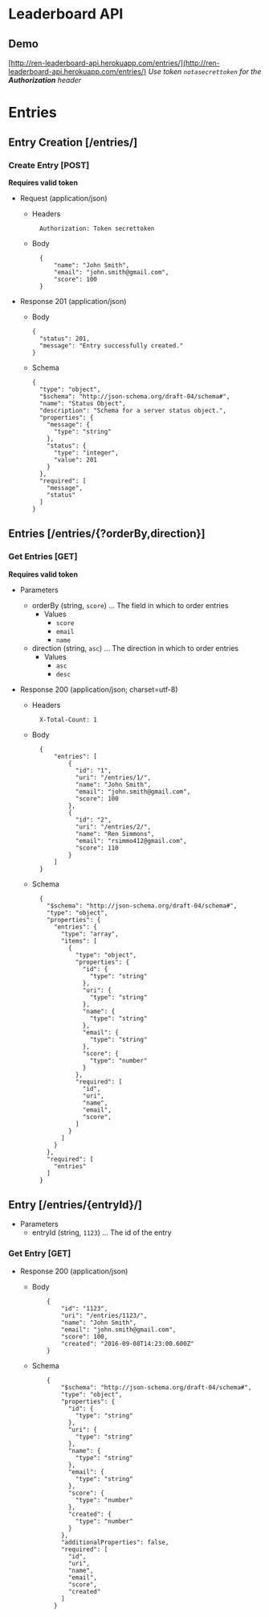 # Leaderboard API

## Demo

[http://ren-leaderboard-api.herokuapp.com/entries/](http://ren-leaderboard-api.herokuapp.com/entries/)
*Use token `notasecrettoken` for the **Authorization** header*

# Entries

## Entry Creation [/entries/]

### Create Entry [POST]

  **Requires valid token**

  + Request (application/json)


    + Headers

            Authorization: Token secrettoken

    + Body

            {
                "name": "John Smith",
                "email": "john.smith@gmail.com",
                "score": 100
            }

  + Response 201 (application/json)

      + Body

            {
              "status": 201,
              "message": "Entry successfully created."
            }

      + Schema

            {
              "type": "object",
              "$schema": "http://json-schema.org/draft-04/schema#",
              "name": "Status Object",
              "description": "Schema for a server status object.",
              "properties": {
                "message": {
                  "type": "string"
                },
                "status": {
                  "type": "integer",
                  "value": 201
                }
              },
              "required": [
                "message",
                "status"
              ]
            }

## Entries [/entries/{?orderBy,direction}]

### Get Entries [GET]

**Requires valid token**

+ Parameters
    + orderBy (string, `score`) ... The field in which to order entries
        + Values
            + `score`
            + `email`
            + `name`
    + direction (string, `asc`) ... The direction in which to order entries
        + Values
            + `asc`
            + `desc`


+ Response 200 (application/json; charset=utf-8)

    + Headers

            X-Total-Count: 1

    + Body

            {
                "entries": [
                    {
                      "id": "1",
                      "uri": "/entries/1/",
                      "name": "John Smith",
                      "email": "john.smith@gmail.com",
                      "score": 100
                    },
                    {
                      "id": "2",
                      "uri": "/entries/2/",
                      "name": "Ren Simmons",
                      "email": "rsimmo412@gmail.com",
                      "score": 110
                    }
                ]
            }

    + Schema

            {
              "$schema": "http://json-schema.org/draft-04/schema#",
              "type": "object",
              "properties": {
                "entries": {
                  "type": "array",
                  "items": [
                    {
                      "type": "object",
                      "properties": {
                        "id": {
                          "type": "string"
                        },
                        "uri": {
                          "type": "string"
                        },
                        "name": {
                          "type": "string"
                        },
                        "email": {
                          "type": "string"
                        },
                        "score": {
                          "type": "number"
                        }
                      },
                      "required": [
                        "id",
                        "uri",
                        "name",
                        "email",
                        "score",
                      ]
                    }
                  ]
                }
              },
              "required": [
                "entries"
              ]
            }

## Entry [/entries/{entryId}/]

+ Parameters
    + entryId (string, `1123`) ... The id of the entry

### Get Entry [GET]

  + Response 200 (application/json)

    + Body

              {
                  "id": "1123",
                  "uri": "/entries/1123/",
                  "name": "John Smith",
                  "email": "john.smith@gmail.com",
                  "score": 100,
                  "created": "2016-09-08T14:23:00.600Z"
              }

    + Schema

              {
                  "$schema": "http://json-schema.org/draft-04/schema#",
                  "type": "object",
                  "properties": {
                    "id": {
                      "type": "string"
                    },
                    "uri": {
                      "type": "string"
                    },
                    "name": {
                      "type": "string"
                    },
                    "email": {
                      "type": "string"
                    },
                    "score": {
                      "type": "number"
                    },
                    "created": {
                      "type": "number"
                    }
                  },
                  "additionalProperties": false,
                  "required": [
                    "id",
                    "uri",
                    "name",
                    "email",
                    "score",
                    "created"
                  ]
                }
